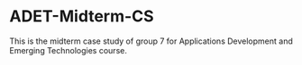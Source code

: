 # ADET-Midterm-CS
This is the midterm case study of group 7 for Applications Development and Emerging Technologies course.
